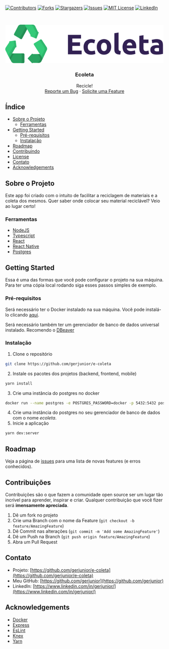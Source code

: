 <!--
*** Template em https://github.com/othneildrew/Best-README-Template 
-->

[![Contributors][contributors-shield]][contributors-url]
[![Forks][forks-shield]][forks-url]
[![Stargazers][stars-shield]][stars-url]
[![Issues][issues-shield]][issues-url]
[![MIT License][license-shield]][license-url]
[![LinkedIn][linkedin-shield]][linkedin-url]

<!-- PROJECT LOGO -->
<br />
<p align="center">
  <a href="https://github.com/gerjunior/e-coleta">
    <img src="images/logo.png" alt="Logo">
  </a>

  <h3 align="center">Ecoleta</h3>

  <p align="center">
    Recicle!
    <br />
    <a href="https://github.com/gerjunior/e-coleta/issues">Reporte um Bug</a>
    ·
    <a href="https://github.com/gerjunior/e-coleta/issues">Solicite uma Feature</a>
  </p>
</p>



<!-- TABLE OF CONTENTS -->
## Índice

* [Sobre o Projeto](#sobre-o-projeto)
  * [Ferramentas](#ferramentas)
* [Getting Started](#getting-started)
  * [Pré-requisitos](#pré-requisitos)
  * [Instalação](#instalação)
* [Roadmap](#roadmap)
* [Contribuindo](#contributing)
* [License](#license)
* [Contato](#contact)
* [Acknowledgements](#acknowledgements)

<!-- ABOUT THE PROJECT -->
## Sobre o Projeto

Este app foi criado com o intuito de facilitar a reciclagem de materiais e a coleta dos mesmos.
Quer saber onde colocar seu material reciclável? Veio ao lugar certo!

### Ferramentas

* [NodeJS](https://nodejs.org/en/)
* [Typescript](https://www.typescriptlang.org/)
* [React](https://pt-br.reactjs.org/)
* [React Native](https://reactnative.dev/)
* [Postgres](https://www.postgresql.org/)

<!-- GETTING STARTED -->
## Getting Started

Essa é uma das formas que você pode configurar o projeto na sua máquina.
Para ter uma cópia local rodando siga esses passos simples de exemplo.

### Pré-requisitos

Será necessário ter o Docker instalado na sua máquina. 
Você pode instalá-lo clicando [aqui](https://www.docker.com/get-started).

Será necessário também ter um gerenciador de banco de dados universal instalado.
Recomendo o [DBeaver](https://dbeaver.io/)

### Instalação

1. Clone o repositório
```sh
git clone https://github.com/gerjunior/e-coleta
```
2. Instale os pacotes dos projetos (backend, frontend, mobile)
```sh
yarn install
```
3. Crie uma instância do postgres no docker 
```sh
docker run --name postgres -e POSTGRES_PASSWORD=docker -p 5432:5432 postgres
```
4. Crie uma instância do postgres no seu gerenciador de banco de dados com o nome *ecoleta*.
5. Inicie a aplicação 
```sh
yarn dev:server
```

<!-- ROADMAP -->
## Roadmap

Veja a página de [issues](https://github.com/gerjunior/e-coleta/issues) para uma lista de novas features (e erros conhecidos).

<!-- CONTRIBUIÇÕES -->
## Contribuições

Contribuições são o que fazem a comunidade open source ser um lugar tão incrível para aprender, inspirar e criar. Qualquer contribuição que você fizer
será **imensamente apreciada**. 

1. Dê um fork no projeto
2. Crie uma Branch com o nome da Feature (`git checkout -b feature/AmazingFeature`)
3. Dê Commit nas alterações (`git commit -m 'Add some AmazingFeature'`)
4. Dê um Push na Branch (`git push origin feature/AmazingFeature`)
5. Abra um Pull Request

<!-- CONTATO -->
## Contato

* Projeto: [https://github.com/gerjunior/e-coleta](https://github.com/gerjunior/e-coleta)
* Meu GitHub: [https://github.com/gerjunior](https://github.com/gerjunior)
* LinkedIn: [https://www.linkedin.com/in/gerjunior/](https://www.linkedin.com/in/gerjunior/)

<!-- ACKNOWLEDGEMENTS -->
## Acknowledgements
* [Docker](https://www.docker.com/)
* [Express](https://expressjs.com/pt-br/)
* [EsLint](https://eslint.org/)
* [Knex](http://knexjs.org/)
* [Yarn](https://yarnpkg.com/)


<!-- MARKDOWN LINKS & IMAGES -->
<!-- https://www.markdownguide.org/basic-syntax/#reference-style-links -->
[contributors-shield]: https://img.shields.io/github/contributors/gerjunior/e-coleta.svg?style=flat-square
[contributors-url]: https://github.com/gerjunior/e-coleta/graphs/contributors
[forks-shield]: https://img.shields.io/github/forks/gerjunior/e-coleta.svg?style=flat-square
[forks-url]: https://github.com/gerjunior/e-coleta/network/members
[stars-shield]: https://img.shields.io/github/stars/gerjunior/e-coleta.svg?style=flat-square
[stars-url]: https://github.com/gerjunior/e-coleta/stargazers
[issues-shield]: https://img.shields.io/github/issues/gerjunior/e-coleta.svg?style=flat-square
[issues-url]: https://github.com/gerjunior/e-coleta/issues
[license-shield]: https://img.shields.io/github/license/gerjunior/e-coleta.svg?style=flat-square
[license-url]: https://github.com/gerjunior/e-coleta/blob/master/LICENSE.txt
[linkedin-shield]: https://img.shields.io/badge/-LinkedIn-black.svg?style=flat-square&logo=linkedin&colorB=555
[linkedin-url]: https://linkedin.com/in/gerjunior
[product-screenshot]: images/screenshot.png